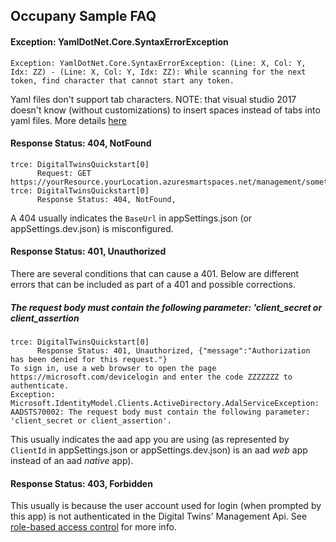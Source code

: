 ## Occupany Sample FAQ

#### Exception: YamlDotNet.Core.SyntaxErrorException

```
Exception: YamlDotNet.Core.SyntaxErrorException: (Line: X, Col: Y, Idx: ZZ) - (Line: X, Col: Y, Idx: ZZ): While scanning for the next token, find character that cannot start any token.
```

Yaml files don't support tab characters.  NOTE: that visual studio 2017 doesn't know (without customizations) to insert spaces instead of tabs into yaml files.  More details [here](https://developercommunity.visualstudio.com/content/problem/71238/editor-inserts-tabs-instead-of-spaces-for-yaml-fil.html)


#### Response Status: 404, NotFound

```
trce: DigitalTwinsQuickstart[0]
      Request: GET https://yourResource.yourLocation.azuresmartspaces.net/management/somethingWrong
trce: DigitalTwinsQuickstart[0]
      Response Status: 404, NotFound,
```

A 404 usually indicates the `BaseUrl` in appSettings.json (or appSettings.dev.json) is misconfigured.


#### Response Status: 401, Unauthorized

There are several conditions that can cause a 401.  Below are different errors that can be included as part of a 401 and possible corrections.

##### The request body must contain the following parameter: 'client_secret or client_assertion
```
trce: DigitalTwinsQuickstart[0]
      Response Status: 401, Unauthorized, {"message":"Authorization has been denied for this request."}
To sign in, use a web browser to open the page https://microsoft.com/devicelogin and enter the code ZZZZZZZ to authenticate.
Exception: Microsoft.IdentityModel.Clients.ActiveDirectory.AdalServiceException: AADSTS70002: The request body must contain the following parameter: 'client_secret or client_assertion'.
```

This usually indicates the aad app you are using (as represented by `ClientId` in appSettings.json or appSettings.dev.json) 
is an aad *web* app instead of an aad *native* app).


#### Response Status: 403, Forbidden

This usually is because the user account used for login (when prompted by this app) is not authenticated in the Digital Twins' Management Api.  See [role-based access control](https://docs.microsoft.com/en-us/azure/digital-twins/security-role-based-access-control) for more info.